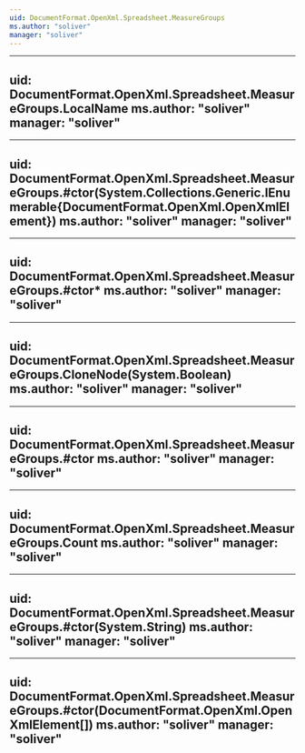 ```yaml
---
uid: DocumentFormat.OpenXml.Spreadsheet.MeasureGroups
ms.author: "soliver"
manager: "soliver"
---
```


---
uid: DocumentFormat.OpenXml.Spreadsheet.MeasureGroups.LocalName
ms.author: "soliver"
manager: "soliver"
---

---
uid: DocumentFormat.OpenXml.Spreadsheet.MeasureGroups.#ctor(System.Collections.Generic.IEnumerable{DocumentFormat.OpenXml.OpenXmlElement})
ms.author: "soliver"
manager: "soliver"
---

---
uid: DocumentFormat.OpenXml.Spreadsheet.MeasureGroups.#ctor*
ms.author: "soliver"
manager: "soliver"
---

---
uid: DocumentFormat.OpenXml.Spreadsheet.MeasureGroups.CloneNode(System.Boolean)
ms.author: "soliver"
manager: "soliver"
---

---
uid: DocumentFormat.OpenXml.Spreadsheet.MeasureGroups.#ctor
ms.author: "soliver"
manager: "soliver"
---

---
uid: DocumentFormat.OpenXml.Spreadsheet.MeasureGroups.Count
ms.author: "soliver"
manager: "soliver"
---

---
uid: DocumentFormat.OpenXml.Spreadsheet.MeasureGroups.#ctor(System.String)
ms.author: "soliver"
manager: "soliver"
---

---
uid: DocumentFormat.OpenXml.Spreadsheet.MeasureGroups.#ctor(DocumentFormat.OpenXml.OpenXmlElement[])
ms.author: "soliver"
manager: "soliver"
---
